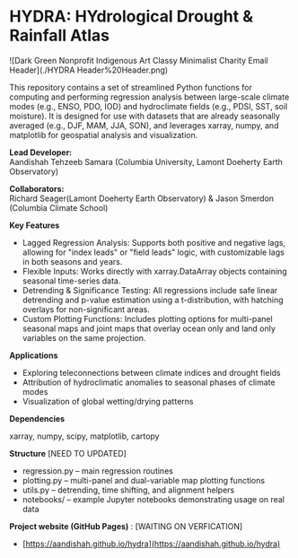 # HYDRA: HYdrological Drought & Rainfall Atlas

![Dark Green Nonprofit Indigenous Art Classy Minimalist Charity Email Header](./HYDRA Header%20Header.png)

This repository contains a set of streamlined Python functions for computing and performing regression analysis between large-scale climate modes (e.g., ENSO, PDO, IOD) and hydroclimate fields (e.g., PDSI, SST, soil moisture). It is designed for use with datasets that are already seasonally averaged (e.g., DJF, MAM, JJA, SON), and leverages xarray, numpy, and matplotlib for geospatial analysis and visualization.

**Lead Developer:**  
Aandishah Tehzeeb Samara (Columbia University, Lamont Doeherty Earth Observatory)  

**Collaborators:**  
Richard Seager(Lamont Doeherty Earth Observatory) & Jason Smerdon (Columbia Climate School)

**Key Features** 

* Lagged Regression Analysis: Supports both positive and negative lags, allowing for "index leads" or "field leads" logic, with customizable lags in both seasons and years.
* Flexible Inputs: Works directly with xarray.DataArray objects containing seasonal time-series data.
* Detrending & Significance Testing: All regressions include safe linear detrending and p-value estimation using a t-distribution, with hatching overlays for non-significant areas.
* Custom Plotting Functions: Includes plotting options for multi-panel seasonal maps and joint maps that overlay ocean only and land only variables on the same projection.

**Applications**

* Exploring teleconnections between climate indices and drought fields
* Attribution of hydroclimatic anomalies to seasonal phases of climate modes
* Visualization of global wetting/drying patterns

**Dependencies**

xarray, numpy, scipy, matplotlib, cartopy

**Structure** [NEED TO UPDATED]

* regression.py – main regression routines
* plotting.py – multi-panel and dual-variable map plotting functions
* utils.py – detrending, time shifting, and alignment helpers
* notebooks/ – example Jupyter notebooks demonstrating usage on real data

**Project website (GitHub Pages)** :  [WAITING ON VERFICATION]

* [https://aandishah.github.io/hydra](https://aandishah.github.io/hydra)



